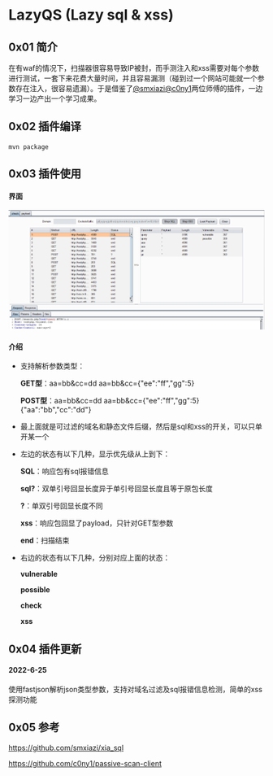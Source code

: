 # LazyQS (Lazy sql & xss)



## 0x01 简介

在有waf的情况下，扫描器很容易导致IP被封，而手测注入和xss需要对每个参数进行测试，一套下来花费大量时间，并且容易漏测（碰到过一个网站可能就一个参数存在注入，很容易遗漏）。于是借鉴了[@smxiazi](https://github.com/smxiazi/xia_sql)[@c0ny1](https://github.com/c0ny1/passive-scan-client)两位师傅的插件，一边学习一边产出一个学习成果。



## 0x02 插件编译

```
mvn package
```



## 0x03 插件使用

#### 界面

![image-20220625182028121](./doc/image-20220625182028121.png)

#### 介绍

- 支持解析参数类型：

  **GET型**：aa=bb&cc=dd     aa=bb&cc={"ee":"ff","gg":5}

  **POST型**：aa=bb&cc=dd     aa=bb&cc={"ee":"ff","gg":5}    {"aa":"bb","cc":"dd"}

- 最上面就是可过滤的域名和静态文件后缀，然后是sql和xss的开关，可以只单开某一个

- 左边的状态有以下几种，显示优先级从上到下：

  **SQL**：响应包有sql报错信息

  **sql?**：双单引号回显长度异于单引号回显长度且等于原包长度

  **?**：单双引号回显长度不同

  **xss**：响应包回显了payload，只针对GET型参数

  **end**：扫描结束

- 右边的状态有以下几种，分别对应上面的状态：

  **vulnerable**

  **possible**

  **check**

  **xss**



## 0x04 插件更新

#### 2022-6-25

使用fastjson解析json类型参数，支持对域名过滤及sql报错信息检测，简单的xss探测功能





## 0x05 参考

https://github.com/smxiazi/xia_sql

https://github.com/c0ny1/passive-scan-client



